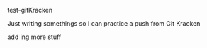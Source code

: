 test-gitKracken


Just writing somethings so I can practice a push from Git Kracken

add ing more stuff
